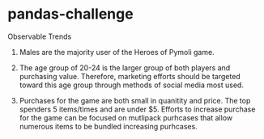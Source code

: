 # pandas-challenge

Observable Trends 

1. Males are the majority user of the Heroes of Pymoli game. 

2. The age group of 20-24 is the larger group of both players and purchasing value. Therefore, marketing efforts should be targeted toward this age group through methods of social media most used.

3. Purchases for the game are both small in quanitity and price. The top spenders 5 items/times and are under $5. Efforts to increase purchase for the game can be focused on mutlipack purhcases that allow numerous items to be bundled increasing purhcases. 
